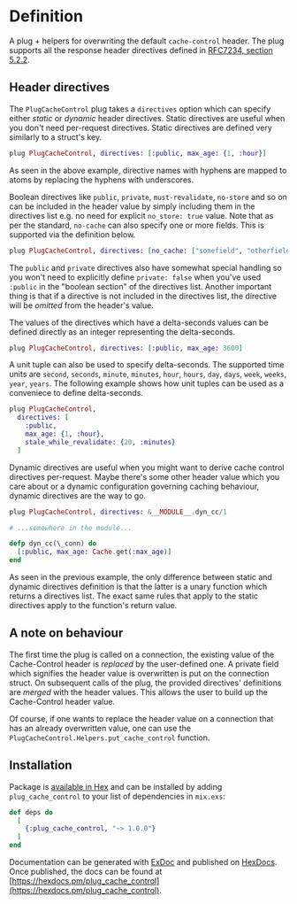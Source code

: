 # Definition

A plug + helpers for overwriting the default `cache-control` header. The plug
supports all the response header directives defined in [RFC7234, section
5.2.2](https://datatracker.ietf.org/doc/html/rfc7234#section-5.2.2).

## Header directives

The `PlugCacheControl` plug takes a `directives` option which can specify either
_static_ or _dynamic_ header directives. Static directives are useful when you
don't need per-request directives. Static directives are defined very similarly
to a struct's key.

```elixir
plug PlugCacheControl, directives: [:public, max_age: {1, :hour}]
```

As seen in the above example, directive names with hyphens are mapped to atoms
by replacing the hyphens with underscores.

Boolean directives like `public`, `private`, `must-revalidate`, `no-store` and
so on can be included in the header value by simply including them in the
directives list e.g. no need for explicit `no_store: true` value. Note that as
per the standard, `no-cache` can also specify one or more fields. This is
supported via the definition below.

```elixir
plug PlugCacheControl, directives: [no_cache: ["somefield", "otherfield"]]
```

The `public` and `private` directives also have somewhat special handling so you
won't need to explicitly define `private: false` when you've used `:public` in
the "boolean section" of the directives list. Another important thing is that if
a directive is not included in the directives list, the directive will be
_omitted_ from the header's value.

The values of the directives which have a delta-seconds values can be defined
directly as an integer representing the delta-seconds.

```elixir
plug PlugCacheControl, directives: [:public, max_age: 3600]
```

A unit tuple can also be used to specify delta-seconds. The supported time units
are `second`, `seconds`, `minute`, `minutes`, `hour`, `hours`, `day`, `days`,
`week`, `weeks`, `year`, `years`. The following example shows how unit tuples
can be used as a conveniece to define delta-seconds.

```elixir
plug PlugCacheControl,
  directives: [
    :public,
    max_age: {1, :hour},
    stale_while_revalidate: {20, :minutes}
  ]
```

Dynamic directives are useful when you might want to derive cache control
directives per-request. Maybe there's some other header value which you care
about or a dynamic configuration governing caching behaviour, dynamic directives
are the way to go.

```elixir
plug PlugCacheControl, directives: &__MODULE__.dyn_cc/1

# ...somewhere in the module...

defp dyn_cc(\_conn) do
  [:public, max_age: Cache.get(:max_age)]
end
```

As seen in the previous example, the only difference between static and dynamic
directives definition is that the latter is a unary function which returns a
directives list. The exact same rules that apply to the static directives apply
to the function's return value.

## A note on behaviour

The first time the plug is called on a connection, the existing value of the
Cache-Control header is _replaced_ by the user-defined one. A private field
which signifies the header value is overwritten is put on the connection struct.
On subsequent calls of the plug, the provided directives' definitions are
_merged_ with the header values. This allows the user to build up the
Cache-Control header value.

Of course, if one wants to replace the header value on a connection that has an
already overwritten value, one can use the
`PlugCacheControl.Helpers.put_cache_control` function.

## Installation

Package is [available in Hex](https://hex.pm/docs/plug_cache_control) and can be
installed by adding `plug_cache_control` to your list of dependencies in
`mix.exs`:

```elixir
def deps do
  [
    {:plug_cache_control, "~> 1.0.0"}
  ]
end
```

Documentation can be generated with
[ExDoc](https://github.com/elixir-lang/ex_doc) and published on
[HexDocs](https://hexdocs.pm). Once published, the docs can be found at
[https://hexdocs.pm/plug_cache_control](https://hexdocs.pm/plug_cache_control).

